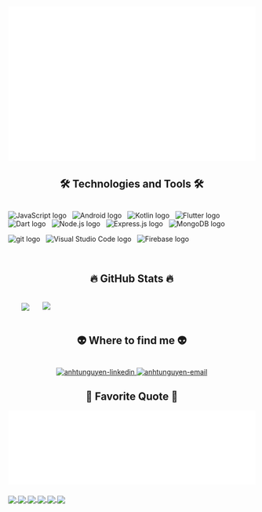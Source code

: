 <a href="#" target="_blank">
  <img src="svg/anhtudev.svg" width="1200" alt="anhtudev-official" />
</a>

<h2 align="center">🛠 Technologies and Tools 🛠</h2>
<br>
<!-- https://simpleicons.org/ -->
<span><img src="https://img.shields.io/badge/JavaScript-282C34?logo=javascript&logoColor=F7DF1E" alt="JavaScript logo" title="JavaScript" height="25" /></span>
&nbsp;
<span><img src="https://img.shields.io/badge/Android-282C34?logo=android&logoColor=34A853" alt="Android logo" title="Android" height="25" /></span>
&nbsp;
<span><img src="https://img.shields.io/badge/Kotlin-282C34?logo=kotlin&logoColor=7F52FF" alt="Kotlin logo" title="Android" height="25" /></span>
&nbsp;
<span><img src="https://img.shields.io/badge/Flutter-282C34?logo=flutter&logoColor=02569B" alt="Flutter logo" title="Flutter" height="25" /></span>
&nbsp;
<span><img src="https://img.shields.io/badge/Dart-282C34?logo=dart&logoColor=0175C2" alt="Dart logo" title="Dart" height="25" /></span>
&nbsp;
<span><img src="https://img.shields.io/badge/Node.js-282C34?logo=node.js&logoColor=00F200" alt="Node.js logo" title="Node.js" height="25" /></span>
&nbsp;
<span><img src="https://img.shields.io/badge/Express-282C34?logo=express&logoColor=FFFFFF" alt="Express.js logo" title="Express.js" height="25" /></span>
&nbsp;
<span><img src="https://img.shields.io/badge/MongoDB-282C34?logo=mongodb&logoColor=47A248" alt="MongoDB logo" title="MongoDB" height="25" /></span>
&nbsp;

<span><img src="https://img.shields.io/badge/git-282C34?logo=git&logoColor=F05032" alt="git logo" title="git" height="25" /></span>
&nbsp;
<span><img src="https://img.shields.io/badge/VS%20Code-282C34?logo=visual-studio-code&logoColor=007ACC" alt="Visual Studio Code logo" title="Visual Studio Code" height="25" /></span>
&nbsp;
<span><img src="https://img.shields.io/badge/Firebase-282C34?logo=firebase&logoColor=FFCA28" alt="Firebase logo" title="Firebase" height="25" /></span>
&nbsp;

<br>
<h2 align="center">🔥 GitHub Stats 🔥</h2>
<!-- https://github.com/anuraghazra/github-readme-stats -->
<br>
<div align=center>
  <a href="#" title="anhtudev">
    <img width="315" align="center" src="https://github-readme-stats.vercel.app/api/top-langs/?username=NATIT123&hide=c%23,powershell,Mathematica,Ruby,C,C++,HTML,Objective-C,CSS,Handlebars,CMake,Swift,PLpqSQL,Objective-C%2b%2b,Cuda&title_color=61dafb&text_color=ffffff&icon_color=61dafb&bg_color=20232a&langs_count=8&layout=compact&border_color=61dafb&hide_border=true" />
  </a>
  <a href="#" title="anhtudev">
    <img align="right" width="434" src="https://github-readme-stats.vercel.app/api?username=NATIT123&show_icons=true&theme=react&border_color=61dafb&hide_border=true" />
  </a>
</div>

<br>
<h2 align="center">👽 Where to find me 👽</h2>
<br>
<!-- https://icons8.com -->
<div align="center">
  <a href="https://www.linkedin.com/in/anh-tu-nguyen-547290318/" target="blank">
    <img src="https://img.icons8.com/bubbles/100/000000/linkedin.png" alt="anhtunguyen-linkedin" />
  </a>
  <a href="mailto:anhtunguyenit2910@gmail.com" target="top">
    <img src="https://img.icons8.com/bubbles/100/000000/apple-mail.png" alt="anhtunguyen-email" />
  </a>
</div>

<h2 align="center">📑 Favorite Quote 📑</h2>
<a href="#" target="_blank">
  <img src="svg/anhtudev-quotes.svg" width="846" height="150" alt="trungquandev-official" />
</a>
<br>
<br>

<a href="https://github.com/NATIT123/Learning-English-Application">
  <!-- Change the `github-readme-stats.anuraghazra1.vercel.app` to `github-readme-stats.vercel.app`  -->
  <img align="center" src="https://github-readme-stats.anuraghazra1.vercel.app/api/pin/?username=NATIT123&repo=Learning-English-Application&theme=onedark" />
</a>

<a href="https://github.com/NATIT123/TechMart-Application">
  <!-- Change the `github-readme-stats.anuraghazra1.vercel.app` to `github-readme-stats.vercel.app`  -->
  <img align="center" src="https://github-readme-stats.anuraghazra1.vercel.app/api/pin/?username=NATIT123&repo=TechMart-Application&theme=cobalt" />

<a href="https://github.com/NATIT123/Chat-Application">
  <!-- Change the `github-readme-stats.anuraghazra1.vercel.app` to `github-readme-stats.vercel.app`  -->
  <img align="center" src="https://github-readme-stats.vercel.app/api/pin/?username=NATIT123&repo=Chat-Application&show_owner=true&theme=radical" />
</a>    
<a href="https://github.com/NATIT123/Food-Application">
  <!-- Change the `github-readme-stats.anuraghazra1.vercel.app` to `github-readme-stats.vercel.app`  -->
  <img align="center" src="https://github-readme-stats.anuraghazra1.vercel.app/api/pin/?username=NATIT123&repo=Food-Application&theme=merko" />
</a>

<a href="https://github.com/NATIT123/tvShow-Application">
  <!-- Change the `github-readme-stats.anuraghazra1.vercel.app` to `github-readme-stats.vercel.app`  -->
  <img align="center" src="https://github-readme-stats.anuraghazra1.vercel.app/api/pin/?username=NATIT123&repo=tvShow-Application&theme=gruvbox"/>
</a>

<a href="https://github.com/NATIT123/News-Application">
  <!-- Change the `github-readme-stats.anuraghazra1.vercel.app` to `github-readme-stats.vercel.app`  -->
  <img align="center" src="https://github-readme-stats.anuraghazra1.vercel.app/api/pin/?username=NATIT123&repo=News-Application&theme=dark" />
</a>
